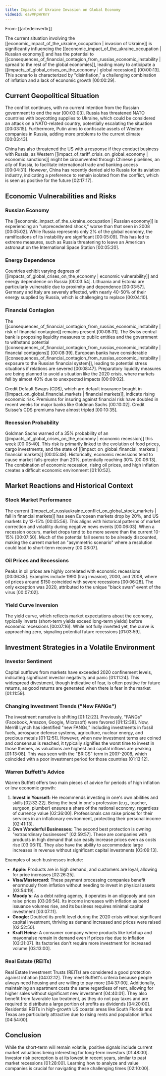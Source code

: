 ```yaml
---
title: Impacts of Ukraine Invasion on Global Economy
videoId: eavVPpWrKnY
---
```


From: [[artedeinvertir]] <br/> 

The current situation involving the [[economic_impact_of_the_ukraine_occupation | invasion of Ukraine]] is significantly influencing the [[economic_impact_of_the_ukraine_occupation | Russian economy]] and has the potential to [[consequences_of_financial_contagion_from_russias_economic_instability | spread to the rest of the global economies]], leading many to anticipate a [[impacts_of_global_crises_on_the_economy | global recession]] <a class="yt-timestamp" data-t="00:00:13">[00:00:13]</a>. This scenario is characterized by "disinflation," a challenging combination of inflation and a lack of economic growth <a class="yt-timestamp" data-t="00:00:29">[00:00:29]</a>.

## Current Geopolitical Situation
The conflict continues, with no current intention from the Russian government to end the war <a class="yt-timestamp" data-t="00:03:03">[00:03:03]</a>. Russia has threatened NATO countries with boycotting supplies to Ukraine, which could be considered an attack on a NATO-related country, potentially escalating the situation <a class="yt-timestamp" data-t="00:03:15">[00:03:15]</a>. Furthermore, Putin aims to confiscate assets of Western companies in Russia, adding more problems to the current climate <a class="yt-timestamp" data-t="00:03:43">[00:03:43]</a>.

China has also threatened the US with a response if they conduct business with Russia, as Western [[impact_of_tariff_crisis_on_global_economy | economic sanctions]] might be circumvented through Chinese pipelines, an ally of Russia, to facilitate international trade and banking access <a class="yt-timestamp" data-t="00:04:31">[00:04:31]</a>. However, China has recently denied aid to Russia for its aviation industry, indicating a preference to remain isolated from the conflict, which is seen as positive for the future <a class="yt-timestamp" data-t="02:17:17">[02:17:17]</a>.

## Economic Vulnerabilities and Risks

### Russian Economy
The [[economic_impact_of_the_ukraine_occupation | Russian economy]] is experiencing an "unprecedented shock," worse than that seen in 2008 <a class="yt-timestamp" data-t="00:05:02">[00:05:02]</a>. While Russia represents only 2% of the global economy, the ramifications of its instability are significant <a class="yt-timestamp" data-t="00:05:09">[00:05:09]</a>. This has led to extreme measures, such as Russia threatening to leave an American astronaut on the International Space Station <a class="yt-timestamp" data-t="00:05:20">[00:05:20]</a>.

### Energy Dependence
Countries exhibit varying degrees of [[impacts_of_global_crises_on_the_economy | economic vulnerability]] and energy dependence on Russia <a class="yt-timestamp" data-t="00:03:54">[00:03:54]</a>. Lithuania and Estonia are particularly vulnerable due to proximity and dependence <a class="yt-timestamp" data-t="00:03:57">[00:03:57]</a>. Germany and Italy are severely affected, with nearly 40-50% of their energy supplied by Russia, which is challenging to replace <a class="yt-timestamp" data-t="00:04:10">[00:04:10]</a>.

### Financial Contagion
The [[consequences_of_financial_contagion_from_russias_economic_instability | risk of financial contagion]] remains present <a class="yt-timestamp" data-t="00:08:31">[00:08:31]</a>. The Swiss central bank is proposing liquidity measures to public entities and the government to withstand potential [[consequences_of_financial_contagion_from_russias_economic_instability | financial contagions]] <a class="yt-timestamp" data-t="00:08:39">[00:08:39]</a>. European banks have considerable [[consequences_of_financial_contagion_from_russias_economic_instability | exposure to the Russian financial system]], leading to potential stress situations if relations are severed <a class="yt-timestamp" data-t="00:08:47">[00:08:47]</a>. Preparatory liquidity measures are being planned to avoid a situation like the 2020 crisis, where markets fell by almost 40% due to unexpected impacts <a class="yt-timestamp" data-t="00:09:02">[00:09:02]</a>.

Credit Default Swaps (CDS), which are default insurance bought in [[impact_on_global_financial_markets | financial markets]], indicate rising economic risk. Premiums for insuring against financial risk have doubled in recent weeks for major banks like Goldman Sachs <a class="yt-timestamp" data-t="00:10:02">[00:10:02]</a>. Credit Suisse's CDS premiums have almost tripled <a class="yt-timestamp" data-t="00:10:35">[00:10:35]</a>.

### Recession Probability
Goldman Sachs warned of a 35% probability of an [[impacts_of_global_crises_on_the_economy | economic recession]] this week <a class="yt-timestamp" data-t="00:05:40">[00:05:40]</a>. This risk is primarily linked to the evolution of food prices, cargo investments, and the state of [[impact_on_global_financial_markets | financial markets]] <a class="yt-timestamp" data-t="00:05:48">[00:05:48]</a>. Historically, economic recessions tend to cause market falls greater than 20%, potentially reaching 30% <a class="yt-timestamp" data-t="00:06:13">[00:06:13]</a>. The combination of economic recession, rising oil prices, and high inflation creates a difficult economic environment <a class="yt-timestamp" data-t="01:10:52">[01:10:52]</a>.

## Market Reactions and Historical Context

### Stock Market Performance
The current [[impact_of_russiaukraine_conflict_on_global_stock_markets | fall in financial markets]] has seen European markets drop by 20%, and US markets by 12-15% <a class="yt-timestamp" data-t="00:05:56">[00:05:56]</a>. This aligns with historical patterns of market correction and volatility during negative news events <a class="yt-timestamp" data-t="00:06:03">[00:06:03]</a>. When a recession occurs, market drops tend to be more severe than the current 10-15% <a class="yt-timestamp" data-t="00:07:50">[00:07:50]</a>. Much of the potential fall seems to be already discounted, making the current market an "asymmetric scenario" where a resolution could lead to short-term recovery <a class="yt-timestamp" data-t="00:08:07">[00:08:07]</a>.

### Oil Prices and Recessions
Peaks in oil prices are highly correlated with economic recessions <a class="yt-timestamp" data-t="00:06:35">[00:06:35]</a>. Examples include 1990 (Iraq invasion), 2000, and 2008, where oil prices around $150 coincided with severe recessions <a class="yt-timestamp" data-t="00:06:28">[00:06:28]</a>. The only exception was 2020, attributed to the unique "black swan" event of the virus <a class="yt-timestamp" data-t="00:07:02">[00:07:02]</a>.

### Yield Curve Inversion
The yield curve, which reflects market expectations about the economy, typically inverts (short-term yields exceed long-term yields) before economic recessions <a class="yt-timestamp" data-t="00:07:16">[00:07:16]</a>. While not fully inverted yet, the curve is approaching zero, signaling potential future recessions <a class="yt-timestamp" data-t="01:03:59">[01:03:59]</a>.

## Investment Strategies in a Volatile Environment

### Investor Sentiment
Capital outflows from markets have exceeded 2020 confinement levels, indicating significant investor negativity and panic <a class="yt-timestamp" data-t="01:11:24">[01:11:24]</a>. This widespread divestment, though indicative of fear, is often positive for future returns, as good returns are generated when there is fear in the market <a class="yt-timestamp" data-t="01:11:59">[01:11:59]</a>.

### Changing Investment Trends ("New FANGs")
The investment narrative is shifting <a class="yt-timestamp" data-t="01:12:23">[01:12:23]</a>. Previously, "FANGs" (Facebook, Amazon, Google, Microsoft) were favored <a class="yt-timestamp" data-t="01:12:38">[01:12:38]</a>. Now, Merrill Lynch has identified "new FANGs," including investments in fossil fuels, aerospace defense systems, agriculture, nuclear energy, and precious metals <a class="yt-timestamp" data-t="01:12:51">[01:12:51]</a>. However, when new investment terms are coined and consensus is reached, it typically signifies the worst time to invest in those themes, as valuations are highest and capital inflows are peaking <a class="yt-timestamp" data-t="01:13:08">[01:13:08]</a>. This was seen with the "BRICS" term in 2007-2008, which coincided with a poor investment period for those countries <a class="yt-timestamp" data-t="01:13:12">[01:13:12]</a>.

### Warren Buffett's Advice
Warren Buffett offers two main pieces of advice for periods of high inflation or low economic growth:

1.  **Invest in Yourself:** He recommends investing in one's own abilities and skills <a class="yt-timestamp" data-t="02:32:22">[02:32:22]</a>. Being the best in one's profession (e.g., teacher, surgeon, plumber) ensures a share of the national economy, regardless of currency value <a class="yt-timestamp" data-t="02:36:00">[02:36:00]</a>. Professionals can raise prices for their services in an inflationary environment, protecting their personal income <a class="yt-timestamp" data-t="02:41:13">[02:41:13]</a>.
2.  **Own Wonderful Businesses:** The second best protection is owning "extraordinary businesses" <a class="yt-timestamp" data-t="02:59:57">[02:59:57]</a>. These are companies with products in high demand that can easily increase prices even as costs rise <a class="yt-timestamp" data-t="03:06:11">[03:06:11]</a>. They also have the ability to accommodate large increases in revenue without significant capital investments <a class="yt-timestamp" data-t="03:09:13">[03:09:13]</a>.

Examples of such businesses include:
*   **Apple:** Products are in high demand, and customers are loyal, allowing for price increases <a class="yt-timestamp" data-t="02:26:25">[02:26:25]</a>.
*   **Visa/Mastercard:** These payment processing companies benefit enormously from inflation without needing to invest in physical assets <a class="yt-timestamp" data-t="03:54:19">[03:54:19]</a>.
*   **Moody's:** As a debt rating agency, it operates in an oligopoly and can raise prices <a class="yt-timestamp" data-t="03:26:54">[03:26:54]</a>. Its income increases with inflation as bond issuance volumes rise, and its business requires minimal capital investment <a class="yt-timestamp" data-t="03:07:11">[03:07:11]</a>.
*   **Google:** Doubled its profit level during the 2020 crisis without significant capital investment, thriving as demand increased and prices were raised <a class="yt-timestamp" data-t="02:52:50">[02:52:50]</a>.
*   **Kraft Heinz:** A consumer company where products like ketchup and mayonnaise remain in demand even if prices rise due to inflation <a class="yt-timestamp" data-t="03:31:07">[03:31:07]</a>. Its factories don't require more investment for increased volume <a class="yt-timestamp" data-t="03:13:00">[03:13:00]</a>.

### Real Estate (REITs)
Real Estate Investment Trusts (REITs) are considered a good protection against inflation <a class="yt-timestamp" data-t="04:02:12">[04:02:12]</a>. They meet Buffett's criteria because people always need housing and are willing to pay more <a class="yt-timestamp" data-t="04:37:00">[04:37:00]</a>. Additionally, maintaining an apartment costs the same regardless of rent, allowing for higher sales without significant new investment <a class="yt-timestamp" data-t="04:40:01">[04:40:01]</a>. They also benefit from favorable tax treatment, as they do not pay taxes and are required to distribute a large portion of profits as dividends <a class="yt-timestamp" data-t="04:20:00">[04:20:00]</a>. Residential REITs in high-growth US coastal areas like South Florida and Texas are particularly attractive due to rising rents and population influx <a class="yt-timestamp" data-t="04:54:00">[04:54:00]</a>.

## Conclusion
While the short-term will remain volatile, positive signals include current market valuations being interesting for long-term investors <a class="yt-timestamp" data-t="01:48:00">[01:48:00]</a>. Investor risk perception is at its lowest in recent years, similar to past market recessions <a class="yt-timestamp" data-t="01:28:00">[01:28:00]</a>. Learning how to analyze and value companies is crucial for navigating these challenging times <a class="yt-timestamp" data-t="02:10:00">[02:10:00]</a>.